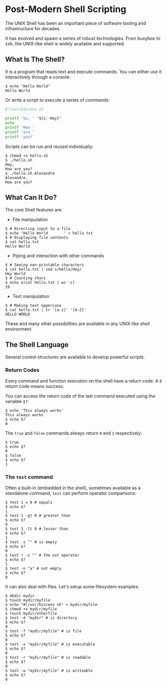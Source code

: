 Post-Modern Shell Scripting
===========================

The UNIX Shell has been an important piece of software tooling and
infrastructure for decades.

It has evolved and spawn a series of robust technologies. From busybox to zsh,
the UNIX-like shell is widely available and supported.

What Is The Shell?
------------------

It is a program that reads text and execute commands. You can either use it
interactively through a console:

```console
$ echo "Hello World"
Hello World
```

Or write a script to execute a series of commands:

```sh file hello.sh
#!/usr/bin/env sh

printf '%s, ' "${1:-Hey}"
echo
printf 'How '
printf 'are '
printf 'you?'
```

Scripts can be run and reused individually:

```console
$ chmod +x hello.sh
$ ./hello.sh
Hey, 
How are you?
$ ./hello.sh Alexandre
Alexandre, 
How are you?
```

What Can It Do?
---------------

The core Shell features are:

- File manipulation
```console
$ # Directing input to a file
$ echo 'Hello World       ' > hello.txt
$ # Displaying file contents
$ cat hello.txt
Hello World       
```

- Piping and interaction with other commands
```console
$ # Seeing non-printable characters
$ cat hello.txt | sed s/Hello/Hey/
Hey World       
$ # Counting chars
$ echo $(cat hello.txt | wc -c)
19
```

- Text manipulation
```console
$ # Making text uppercase
$ cat hello.txt | tr '[a-z]' '[A-Z]'
HELLO WORLD       
```

These and many other possibilities are available in any UNIX-like shell
environment. 

The Shell Language
------------------

Several control structures are available to develop powerful scripts.

### Return Codes

Every command and function execution on the shell have a return code. A `0`
return code means success.

You can access the return code of the last command executed using the variable `$?`:

```console
$ echo 'This always works'
This always works
$ echo $?
0
```

The `true` and `false` commands always return `0` and `1` respectively:

```console
$ true
$ echo $?
0
$ false
$ echo $?
1
```


### The `test` command

Often a built-in (embedded in the shell), sometimes available as a standalone
command, `test` can perform operator comparisons:

```console
$ test 1 = 0 # equals
$ echo $?
1
$ test 1 -gt 0 # greater than
$ echo $?
0
$ test 1 -lt 0 # lesser than
$ echo $?
1
$ test -z "" # is empty
$ echo $?
0
$ test ! -z "" # the not operator
$ echo $?
1
$ test -n "a" # not empty
$ echo $?
0
```

It can also deal with files. Let's setup some filesystem examples:

```console
$ mkdir mydir
$ touch mydir/myfile
$ echo "#!/usr/bin/env sh" > mydir/myfile
$ chmod +x mydir/myfile
$ touch mydir/otherfile
$ test -d "mydir" # is directory
$ echo $?
0
$ test -f "mydir/myfile" # is file
$ echo $?
0
$ test -x "mydir/myfile" # is executable
$ echo $?
0
$ test -r "mydir/myfile" # is readable
$ echo $?
0
$ test -w "mydir/myfile" # is writeable
$ echo $?
0
```
